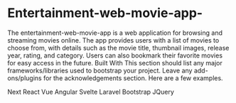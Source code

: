 # Entertainment-web-movie-app-
The entertainment-web-movie-app is a web application for browsing and streaming movies online. The app provides users with a list of movies to choose from, with details such as the movie title, thumbnail images, release year, rating, and category. Users can also bookmark their favorite movies for easy access in the future.
Built With
This section should list any major frameworks/libraries used to bootstrap your project. Leave any add-ons/plugins for the acknowledgements section. Here are a few examples.

Next
React
Vue
Angular
Svelte
Laravel
Bootstrap
JQuery
